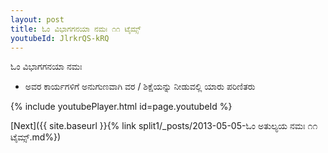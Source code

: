 ```yaml
---
layout: post
title: ಓಂ ವಿಭಾಗಗನಯಾ ನಮಃ ೧೧ ಟೈಮ್ಸ್
youtubeId: JlrkrQS-kRQ
---
```

 
 
 ಓಂ ವಿಭಾಗಗನಯಾ ನಮಃ  
 
 -  ಅವರ ಕಾರ್ಯಗಳಿಗೆ ಅನುಗುಣವಾಗಿ ವರ / ಶಿಕ್ಷೆಯನ್ನು ನೀಡುವಲ್ಲಿ ಯಾರು ಪರಿಣಿತರು 
 
  
 
  
 
 
 
 
 
 


{% include youtubePlayer.html id=page.youtubeId %}
 
[Next]({{ site.baseurl }}{% link  split1/_posts/2013-05-05-ಓಂ ಅತುಲ್ಯಯ ನಮಃ ೧೧ ಟೈಮ್ಸ್.md%})
 
